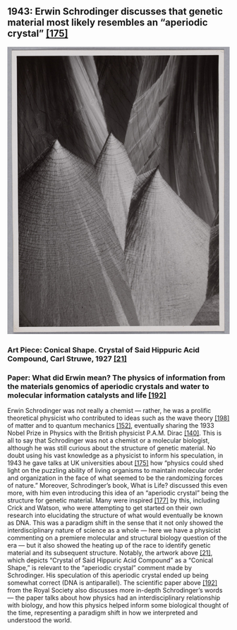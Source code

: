 ## 1943: Erwin Schrodinger discusses that genetic material most likely resembles an “aperiodic crystal” [[175]](https://www.nature.com/articles/d41586-018-06166-x)

![pic](/images/1943.jpg)

### Art Piece: Conical Shape. Crystal of Said Hippuric Acid Compound, Carl Struwe, 1927 [[21]](https://harvardartmuseums.org/collections/object/355621?position=30)

### Paper: What did Erwin mean? The physics of information from the materials genomics of aperiodic crystals and water to molecular information catalysts and life [[192]](https://royalsocietypublishing.org/doi/10.1098/rsta.2015.0067)

Erwin Schrodinger was not really a chemist — rather, he was a prolific theoretical physicist who contributed to ideas such as the wave theory [[198]](https://www.britannica.com/science/wave-motion) of matter and to quantum mechanics [[152]](https://www.britannica.com/science/quantum-mechanics-physics), eventually sharing the 1933 Nobel Prize in Physics with the British physicist P.A.M. Dirac [[140]](https://www.britannica.com/biography/Paul-Dirac). This is all to say that Schrodinger was not a chemist or a molecular biologist, although he was still curious about the structure of genetic material. No doubt using his vast knowledge as a physicist to inform his speculation, in 1943 he gave talks at UK universities about [[175]](https://www.nature.com/articles/d41586-018-06166-x) how “physics could shed light on the puzzling ability of living organisms to maintain molecular order and organization in the face of what seemed to be the randomizing forces of nature.” Moreover, Schrodinger’s book, What is Life? discussed this even more, with him even introducing this idea of an “aperiodic crystal” being the structure for genetic material. Many were inspired [[177]](https://www.nobelprize.org/prizes/medicine/1962/perspectives/) by this, including Crick and Watson, who were attempting to get started on their own research into elucidating the structure of what would eventually be known as DNA. This was a paradigm shift in the sense that it not only showed the interdisciplinary nature of science as a whole — here we have a physicist commenting on a premiere molecular and structural biology question of the era — but it also showed the heating up of the race to identify genetic material and its subsequent structure. Notably, the artwork above [[21]](https://harvardartmuseums.org/collections/object/355621?position=30), which depicts “Crystal of Said Hippuric Acid Compound” as a “Conical Shape,” is relevant to the “aperiodic crystal” comment made by Schrodinger. His speculation of this aperiodic crystal ended up being somewhat correct (DNA is antiparallel). The scientific paper above [[192]](https://royalsocietypublishing.org/doi/10.1098/rsta.2015.0067) from the Royal Society also discusses more in-depth Schrodinger’s words — the paper talks about how physics had an interdisciplinary relationship with biology, and how this physics helped inform some biological thought of the time, representing a paradigm shift in how we interpreted and understood the world. 
